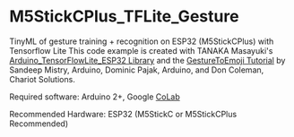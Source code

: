 # M5StickCPlus_TFLite_Gesture
TinyML of gesture training + recognition on ESP32 (M5StickCPlus) with Tensorflow Lite
This code example is created with TANAKA Masayuki's [Arduino_TensorFlowLite_ESP32 Library](https://github.com/tanakamasayuki/Arduino_TensorFlowLite_ESP32) and the [GestureToEmoji Tutorial](https://blog.tensorflow.org/2019/11/how-to-get-started-with-machine.html) by Sandeep Mistry, Arduino, Dominic Pajak, Arduino, and Don Coleman, Chariot Solutions.

Required software: Arduino 2+, Google [CoLab](https://colab.research.google.com/github/arduino/ArduinoTensorFlowLiteTutorials/blob/master/GestureToEmoji/arduino_tinyml_workshop.ipynb)

Recommended Hardware: ESP32 (M5StickC or M5StickCPlus Recommended)
